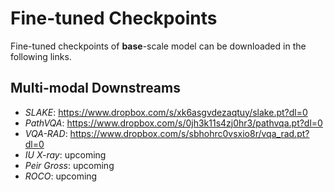 # Fine-tuned Checkpoints

Fine-tuned checkpoints of **base**-scale model can be downloaded in the following links.

## Multi-modal Downstreams
-   _SLAKE_:  https://www.dropbox.com/s/xk6asgvdezaqtuy/slake.pt?dl=0
-   _PathVQA_:  https://www.dropbox.com/s/0jh3k11s4zj0hr3/pathvqa.pt?dl=0
-   _VQA-RAD_:  https://www.dropbox.com/s/sbhohrc0vsxio8r/vqa_rad.pt?dl=0
-   _IU X-ray_:  upcoming
-   _Peir Gross_:  upcoming
-   _ROCO_:  upcoming
<br></br>